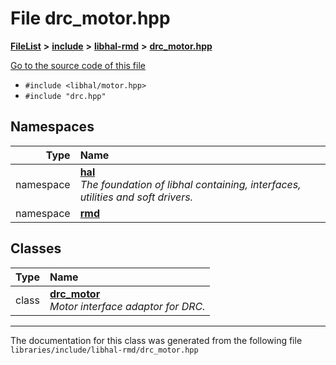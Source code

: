 

# File drc\_motor.hpp



[**FileList**](files.md) **>** [**include**](dir_cba0faac6e93618a6e2539705915bd70.md) **>** [**libhal-rmd**](dir_3a391231662e3c35ce1f8bf907d80c4f.md) **>** [**drc\_motor.hpp**](drc__motor_8hpp.md)

[Go to the source code of this file](drc__motor_8hpp_source.md)



* `#include <libhal/motor.hpp>`
* `#include "drc.hpp"`













## Namespaces

| Type | Name |
| ---: | :--- |
| namespace | [**hal**](namespacehal.md) <br>_The foundation of libhal containing, interfaces, utilities and soft drivers._  |
| namespace | [**rmd**](namespacehal_1_1rmd.md) <br> |


## Classes

| Type | Name |
| ---: | :--- |
| class | [**drc\_motor**](classhal_1_1rmd_1_1drc__motor.md) <br>_Motor interface adaptor for DRC._  |



















































------------------------------
The documentation for this class was generated from the following file `libraries/include/libhal-rmd/drc_motor.hpp`

